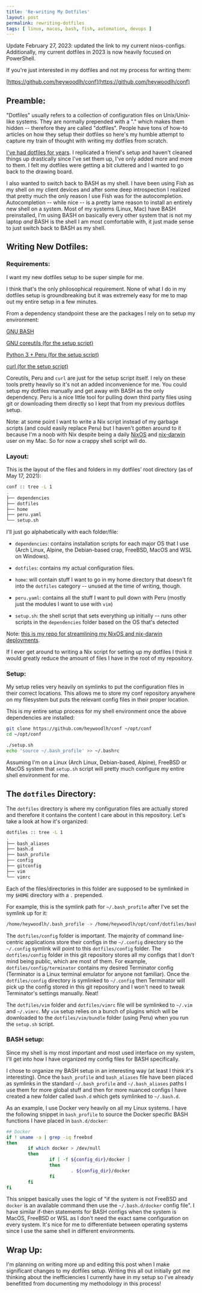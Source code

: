 ```yaml
---
title: 'Re-writing My Dotfiles'
layout: post
permalink: rewriting-dotfiles
tags: [ linux, macos, bash, fish, automation, devops ]
---
```


Update February 27, 2023: updated the link to my current nixos-configs. Additionally, my current dotfiles in 2023 is now heavily focused on PowerShell.

If you're just interested in my dotfiles and not my process for writing them:

[https://github.com/heywoodlh/conf](https://github.com/heywoodlh/conf)

## Preamble:

"Dotfiles" usually refers to a collection of configuration files on Unix/Unix-like systems. They are normally prepended with a "." which makes them hidden -- therefore they are called "dotfiles". People have tons of how-to articles on how they setup their dotfiles so here's my humble attempt to capture my train of thought with writing my dotfiles from scratch. 

[I've had dotfiles for years](https://github.com/heywoodlh/.dotfiles). I replicated a friend's setup and haven't cleaned things up drastically since I've set them up, I've only added more and more to them. I felt my dotfiles were getting a bit cluttered and I wanted to go back to the drawing board.

I also wanted to switch back to BASH as my shell. I have been using Fish as my shell on my client devices and after some deep introspection I realized that pretty much the only reason I use Fish was for the autocompletion. Autocompletion -- while nice -- is a pretty lame reason to install an entirely new shell on a system. Most of my systems (Linux, Mac) have BASH preinstalled, I'm using BASH on basically every other system that is not my laptop _and_ BASH is the shell I am most comfortable with, it just made sense to just switch back to BASH as my shell.

## Writing New Dotfiles:

### Requirements:

I want my new dotfiles setup to be super simple for me.

I think that's the only philosophical requirement. None of what I do in my dotfiles setup is groundbreaking but it was extremely easy for me to map out my entire setup in a few minutes. 

From a dependency standpoint these are the packages I rely on to setup my environment:

[GNU BASH](https://www.gnu.org/software/bash/)

[GNU coreutils (for the setup script)](https://www.gnu.org/software/coreutils/coreutils.html)

[Python 3 + Peru (for the setup script)](https://github.com/buildinspace/peru)

[curl (for the setup script)](https://curl.se/)

Coreutils, Peru and `curl` are just for the setup script itself. I rely on these tools pretty heavily so it's not an added inconvenience for me. You could setup my dotfiles manually and get away with BASH as the only dependency. Peru is a nice little tool for pulling down third party files using git or downloading them directly so I kept that from my previous dotfiles setup.

Note: at some point I want to write a Nix script instead of my garbage scripts (and could easily replace Peru) but I haven't gotten around to it because I'm a noob with Nix despite being a daily [NixOS](https://nixos.org/) and [nix-darwin](https://github.com/LnL7/nix-darwin) user on my Mac. So for now a crappy shell script will do.

### Layout:

This is the layout of the files and folders in my dotfiles' root directory (as of May 17, 2021):

```bash
conf :: tree -L 1
.
├── dependencies
├── dotfiles
├── home
├── peru.yaml
└── setup.sh
```

I'll just go alphabetically with each folder/file:

- `dependencies`: contains installation scripts for each major OS that I use (Arch Linux, Alpine, the Debian-based crap, FreeBSD, MacOS and WSL on Windows).

- `dotfiles`: contains my actual configuration files.

- `home`: will contain stuff I want to go in my home directory that doesn't fit into the `dotfiles` category -- unused at the time of writing, though.

- `peru.yaml`: contains all the stuff I want to pull down with Peru (mostly just the modules I want to use with `vim`)

- `setup.sh`: the shell script that sets everything up initially -- runs other scripts in the `dependencies` folder based on the OS that's detected


Note: [this is my repo for streamlining my NixOS and nix-darwin deployments](https://github.com/heywoodlh/nixos-configs).

If I ever get around to writing a Nix script for setting up my dotfiles I think it would greatly reduce the amount of files I have in the root of my repository.

### Setup:

My setup relies very heavily on symlinks to put the configuration files in their correct locations. This allows me to store my conf repository anywhere on my filesystem but puts the relevant config files in their proper location.

This is my entire setup process for my shell environment once the above dependencies are installed:

```bash
git clone https://github.com/heywoodlh/conf ~/opt/conf
cd ~/opt/conf

./setup.sh
echo 'source ~/.bash_profile' >> ~/.bashrc
```

Assuming I'm on a Linux (Arch Linux, Debian-based, Alpine), FreeBSD or MacOS system that `setup.sh` script will pretty much configure my entire shell environment for me.

## The `dotfiles` Directory:

The `dotfiles` directory is where my configuration files are actually stored and therefore it contains the content I care about in this repository. Let's take a look at how it's organized:

```bash
dotfiles :: tree -L 1
.
├── bash_aliases
├── bash.d
├── bash_profile
├── config
├── gitconfig
├── vim
└── vimrc
```

Each of the files/directories in this folder are supposed to be symlinked in my `$HOME` directory with a `.` prepended.

For example, this is the symlink path for `~/.bash_profile` after I've set the symlink up for it:

```bash
/home/heywoodlh/.bash_profile -> /home/heywoodlh/opt/conf/dotfiles/bash_profile
```

The `dotfiles/config` folder is important. The majority of command line-centric applications store their configs in the `~/.config` directory so the `~/.config` symlink will point to this `dotfiles/config` folder. The `dotfiles/config` folder in this git repository stores all my configs that I don't mind being public, which are most of them. For example, `dotfiles/config/terminator` contains my desired Terminator config (Terminator is a Linux terminal emulator for anyone not familiar). Once the `dotfiles/config` directory is symlinked to `~/.config` then Terminator will pick up the config stored in this git repository and I won't need to tweak Terminator's settings manually. Neat! 

The `dotfiles/vim` folder and `dotfiles/vimrc` file will be symlinked to `~/.vim` and `~/.vimrc`. My `vim` setup relies on a bunch of plugins which will be downloaded to the `dotfiles/vim/bundle` folder (using Peru) when you run the `setup.sh` script.

### BASH setup:

Since my shell is my most important and most used interface on my system, I'll get into how I have organized my config files for BASH specifically.

I chose to organize my BASH setup in an interesting way (at least I think it's interesting). Once the `bash_profile` and `bash_aliases` file have been placed as symlinks in the standard `~/.bash_profile` and `~/.bash_aliases` paths I use them for more global stuff and then for more nuanced configs I have created a new folder called `bash.d` which gets symlinked to `~/.bash.d`.

As an example, I use Docker very heavily on all my Linux systems. I have the following snippet in `bash_profile` to source the Docker specific BASH functions I have placed in `bash.d/docker`:

```bash
## Docker
if ! uname -a | grep -iq freebsd
then
        if which docker > /dev/null
        then
                if [ -f ${config_dir}/docker ]
                then
                        . ${config_dir}/docker
                fi
        fi
fi
```

This snippet basically uses the logic of "if the system is not FreeBSD and `docker` is an available command then use the `~/.bash.d/docker` config file". I have similar if-then statements for BASH configs when the system is MacOS, FreeBSD or WSL as I don't need the exact same configuration on every system. It's nice for me to differentiate between operating systems since I use the same shell in different environments.


## Wrap Up:

I'm planning on writing more up and editing this post when I make significant changes to my dotfiles setup. Writing this all out initially got me thinking about the inefficiencies I currently have in my setup so I've already benefitted from documenting my methodology in this process!
